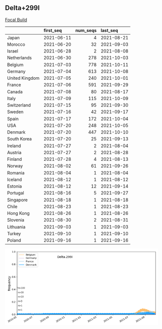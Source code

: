 

## Delta+299I
[Focal Build](https://nextstrain.org/groups/neherlab/ncov/Delta.299I?c=gt-S_299)

|                | first_seq   |   num_seqs | last_seq   |
|:---------------|:------------|-----------:|:-----------|
| Japan          | 2021-06-11  |          4 | 2021-08-21 |
| Morocco        | 2021-06-20  |         32 | 2021-09-03 |
| Israel         | 2021-06-28  |          2 | 2021-08-08 |
| Netherlands    | 2021-06-30  |        278 | 2021-10-03 |
| Belgium        | 2021-07-03  |        778 | 2021-10-11 |
| Germany        | 2021-07-04  |        613 | 2021-10-08 |
| United Kingdom | 2021-07-05  |        240 | 2021-10-01 |
| France         | 2021-07-06  |        591 | 2021-09-29 |
| Canada         | 2021-07-08  |         80 | 2021-08-17 |
| Italy          | 2021-07-09  |        115 | 2021-10-09 |
| Switzerland    | 2021-07-15  |         95 | 2021-09-30 |
| Sweden         | 2021-07-16  |         42 | 2021-09-17 |
| Spain          | 2021-07-17  |        172 | 2021-10-04 |
| USA            | 2021-07-20  |        248 | 2021-10-05 |
| Denmark        | 2021-07-20  |        447 | 2021-10-10 |
| South Korea    | 2021-07-20  |         25 | 2021-09-13 |
| Ireland        | 2021-07-27  |          2 | 2021-08-04 |
| Austria        | 2021-07-27  |          2 | 2021-08-28 |
| Finland        | 2021-07-28  |          4 | 2021-08-13 |
| Norway         | 2021-08-02  |         61 | 2021-09-26 |
| Romania        | 2021-08-04  |          1 | 2021-08-04 |
| Iceland        | 2021-08-12  |          1 | 2021-08-12 |
| Estonia        | 2021-08-12  |         12 | 2021-09-14 |
| Portugal       | 2021-08-16  |          5 | 2021-09-27 |
| Singapore      | 2021-08-18  |          1 | 2021-08-18 |
| Chile          | 2021-08-23  |          1 | 2021-08-23 |
| Hong Kong      | 2021-08-26  |          1 | 2021-08-26 |
| Slovenia       | 2021-08-30  |          2 | 2021-08-31 |
| Lithuania      | 2021-09-03  |          1 | 2021-09-03 |
| Turkey         | 2021-09-10  |          1 | 2021-09-10 |
| Poland         | 2021-09-16  |          1 | 2021-09-16 |

![Overall trends Delta.299I](/overall_trends_figures/overall_trends_Delta.299I.png)